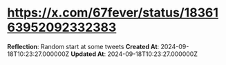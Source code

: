 # https://x.com/67fever/status/1836163952092332383

**Reflection**: Random start at some tweets
**Created At**: 2024-09-18T10:23:27.000000Z
**Updated At**: 2024-09-18T10:23:27.000000Z
